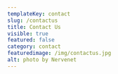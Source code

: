 ```yaml
---
templateKey: contact
slug: /contactus
title: Contact Us
visible: true
featured: false
category: contact
featuredimage: /img/contactus.jpg
alt: photo by Nervenet
---
```

